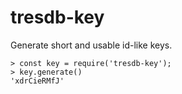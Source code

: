 # tresdb-key

Generate short and usable id-like keys.

    > const key = require('tresdb-key');
    > key.generate()
    'xdrCieRMfJ'
